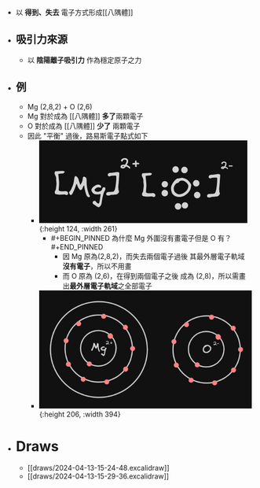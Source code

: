 - 以 **得到、失去** 電子方式形成[[八隅體]]
- ## 吸引力來源
	- 以 **陰陽離子吸引力** 作為穩定原子之力
- ## 例
	- Mg (2,8,2) + O (2,6)
	- Mg 對於成為 [[八隅體]] **多了**兩顆電子
	- O 對於成為 [[八隅體]] **少了** 兩顆電子
	- 因此 "平衡" 過後，路易斯電子點式如下
		- ![image.png](../assets/image_1712993520758_0.png){:height 124, :width 261}
			- #+BEGIN_PINNED
			  為什麼 Mg 外圍沒有畫電子但是 O 有？
			  #+END_PINNED
				- 因 Mg 原為(2,8,2)，而失去兩個電子過後
				  其最外層電子軌域 **沒有電子**，所以不用畫
				- 而 O 原為 (2,6)，在得到兩個電子之後
				  成為 (2,8)，所以需畫出**最外層電子軌域**之全部電子
		- ![image.png](../assets/image_1712999491473_0.png){:height 206, :width 394}
- # Draws
	- [[draws/2024-04-13-15-24-48.excalidraw]]
	- [[draws/2024-04-13-15-29-36.excalidraw]]